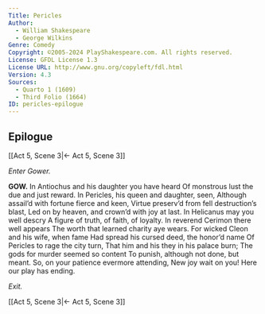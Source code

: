 ```yaml
---
Title: Pericles
Author: 
  - William Shakespeare
  - George Wilkins
Genre: Comedy
Copyright: ©2005-2024 PlayShakespeare.com. All rights reserved.
License: GFDL License 1.3
License URL: http://www.gnu.org/copyleft/fdl.html
Version: 4.3
Sources:
  - Quarto 1 (1609)
  - Third Folio (1664)
ID: pericles-epilogue
---
```


## Epilogue
[[Act 5, Scene 3|← Act 5, Scene 3]]


*Enter Gower.*

**GOW.**
In Antiochus and his daughter you have heard
Of monstrous lust the due and just reward.
In Pericles, his queen and daughter, seen,
Although assail’d with fortune fierce and keen,
Virtue preserv’d from fell destruction’s blast,
Led on by heaven, and crown’d with joy at last.
In Helicanus may you well descry
A figure of truth, of faith, of loyalty.
In reverend Cerimon there well appears
The worth that learned charity aye wears.
For wicked Cleon and his wife, when fame
Had spread his cursed deed, the honor’d name
Of Pericles to rage the city turn,
That him and his they in his palace burn;
The gods for murder seemed so content
To punish, although not done, but meant.
So, on your patience evermore attending,
New joy wait on you! Here our play has ending.


*Exit.*

[[Act 5, Scene 3|← Act 5, Scene 3]]